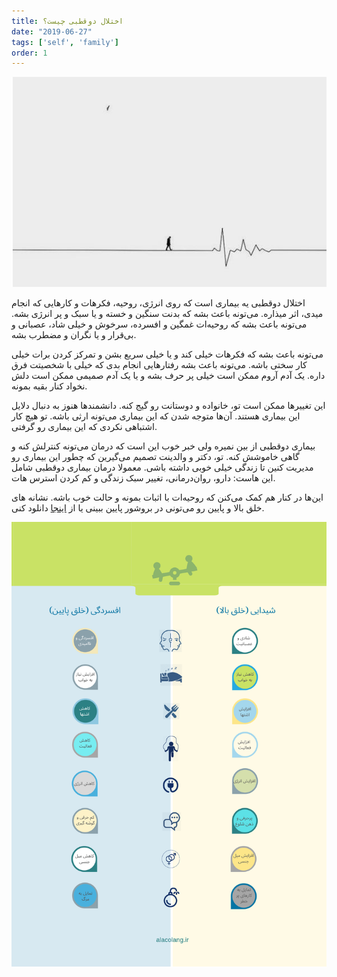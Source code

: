 ```yaml
---
title: اختلال دوقطبی چیست؟
date: "2019-06-27"
tags: ['self', 'family']
order: 1
---
```


![](./what-is-bipolar.png)

اختلال دوقطبی یه بیماری است که روی انرژی، روحیه، فکرهات و کارهایی که انجام میدی، اثر میذاره. می‌تونه باعث بشه که بدنت سنگین و خسته و یا سبک و پر انرژی بشه. می‌تونه باعث بشه که روحیه‌ات غمگین و افسرده، سرخوش و خیلی شاد، عصبانی و بی‌قرار و یا نگران و مضطرب بشه.

می‌تونه باعث بشه که فکرهات خیلی کند و یا خیلی سریع بشن و تمرکز کردن برات خیلی کار سختی باشه. می‌تونه باعث بشه رفتارهایی انجام بدی که خیلی با شخصیتت فرق داره. یک آدم آروم ممکن است خیلی پر حرف بشه و یا یک آدم صمیمی ممکن است دلش نخواد کنار بقیه بمونه.

این تغییرها ممکن است تو، خانواده و دوستانت رو گیج کنه. دانشمندها هنوز به دنبال دلایل این بیماری هستند. آن‌ها متوجه شدن که این بیماری می‌تونه ارثی باشه. تو هیچ کار اشتباهی نکردی که این بیماری رو گرفتی.

بیماری دوقطبی از بین نمیره ولی خبر خوب این است که درمان می‌تونه کنترلش کنه و گاهی خاموشش کنه. تو، دکتر و والدینت تصمیم می‌گیرین که چطور این بیماری رو مدیریت کنین تا زندگی خیلی خوبی داشته باشی. معمولا درمان بیماری دوقطبی شامل
این هاست: دارو، روان‌درمانی، تغییر سبک زندگی و کم کردن استرس هات.

این‌ها در کنار هم کمک می‌کنن که روحیه‌ات با اثبات بمونه و حالت خوب باشه. نشانه های خلق بالا و پایین رو  می‌تونی در بروشور پایین ببینی یا از
[اینجا](/symptoms.pdf)
 دانلود کنی.


![علائم اختلال دوقطبی](./symptoms.png)

<!-- https://www.instagram.com/p/BzIlUwjBpq6/ -->